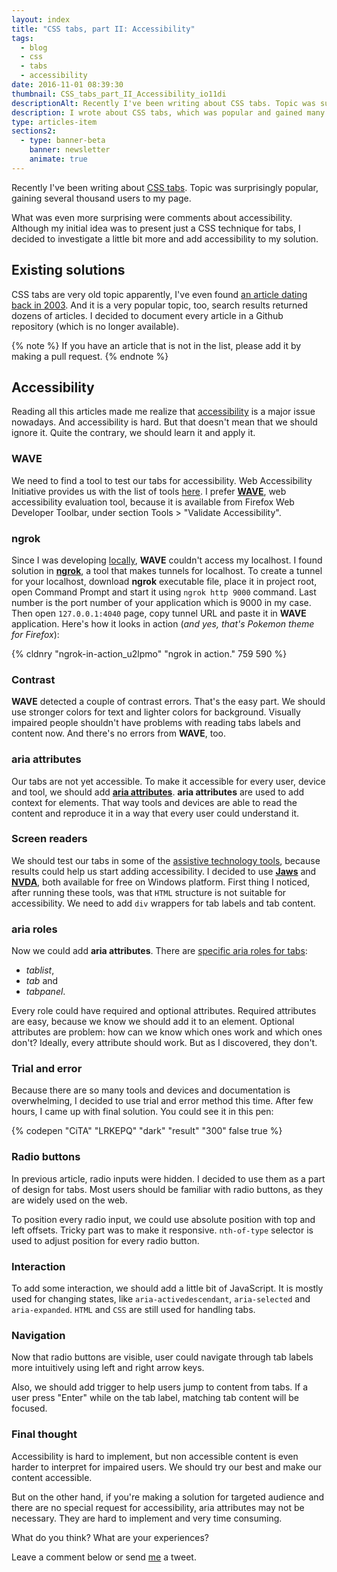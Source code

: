 ```yaml
---
layout: index
title: "CSS tabs, part II: Accessibility"
tags:
  - blog
  - css
  - tabs
  - accessibility
date: 2016-11-01 08:39:30
thumbnail: CSS_tabs_part_II_Accessibility_io11di
descriptionAlt: Recently I've been writing about CSS tabs. Topic was surprisingly popular, gaining several thousand users to my page. What was even more surprising were comments about accessibility. I decided to investigate a little bit more and add accessibility to my solution.
description: I wrote about CSS tabs, which was popular and gained many visitors. Surprised by accessibility comments, I investigated and added accessibility to my solution.
type: articles-item
sections2:
  - type: banner-beta
    banner: newsletter
    animate: true
---
```


Recently I've been writing about [CSS tabs](/articles/how-to-make-tabs-using-only-css/). Topic was surprisingly popular, gaining several thousand users to my page.

What was even more surprising were comments about accessibility. Although my initial idea was to present just a CSS technique for tabs, I decided to investigate a little bit more and add accessibility to my solution.

<!-- more -->

## Existing solutions

CSS tabs are very old topic apparently, I've even found [an article dating back in 2003](http://daniel.glazman.free.fr/weblog/archived/2003_01_05_glazblogarc.html#87183885). And it is a very popular topic, too, search results returned dozens of articles. I decided to document every article in a Github repository (which is no longer available).

{% note %}
If you have an article that is not in the list, please add it by making a pull request.
{% endnote %}

## Accessibility

Reading all this articles made me realize that [accessibility](https://en.wikipedia.org/wiki/Web_accessibility) is a major issue nowadays. And accessibility is hard. But that doesn't mean that we should ignore it. Quite the contrary, we should learn it and apply it.

### WAVE

We need to find a tool to test our tabs for accessibility. Web Accessibility Initiative provides us with the list of tools [here](https://www.w3.org/WAI/ER/tools/). I prefer **[WAVE](http://wave.webaim.org/)**, web accessibility evaluation tool, because it is available from Firefox Web Developer Toolbar, under section Tools > "Validate Accessibility".

### ngrok

Since I was developing [locally](/articles/perfect-local-server-with-atom/), **WAVE** couldn't access my localhost. I found solution in **[ngrok](https://ngrok.com/)**, a tool that makes tunnels for localhost. To create a tunnel for your localhost, download **ngrok** executable file, place it in project root, open Command Prompt and start it using `ngrok http 9000` command. Last number is the port number of your application which is 9000 in my case. Then open `127.0.0.1:4040` page, copy tunnel URL and paste it in **WAVE** application. Here's how it looks in action (_and yes, that's Pokemon theme for Firefox_):

{% cldnry "ngrok-in-action_u2lpmo" "ngrok in action." 759 590 %}

### Contrast

**WAVE** detected a couple of contrast errors. That's the easy part. We should use stronger colors for text and lighter colors for background. Visually impaired people shouldn't have problems with reading tabs labels and content now. And there's no errors from **WAVE**, too.

### aria attributes

Our tabs are not yet accessible. To make it accessible for every user, device and tool, we should add **[aria attributes](https://en.wikipedia.org/wiki/WAI-ARIA)**. **aria attributes** are used to add context for elements. That way tools and devices are able to read the content and reproduce it in a way that every user could understand it.

### Screen readers

We should test our tabs in some of the [assistive technology tools](https://developer.mozilla.org/en-US/docs/Web/Accessibility/ARIA/Web_applications_and_ARIA_FAQ#Assistive_Technologies), because results could help us start adding accessibility. I decided to use **[Jaws](http://www.freedomscientific.com/Products/Blindness/JAWS)** and **[NVDA](http://www.nvaccess.org/)**, both available for free on Windows platform. First thing I noticed, after running these tools, was that `HTML` structure is not suitable for accessibility. We need to add `div` wrappers for tab labels and tab content.

### aria roles

Now we could add **aria attributes**. There are [specific aria roles for tabs](https://whatsock.com/training/matrices/#tablist):

* _tablist_,
* _tab_ and
* _tabpanel_.

Every role could have required and optional attributes. Required attributes are easy, because we know we should add it to an element. Optional attributes are problem: how can we know which ones work and which ones don't? Ideally, every attribute should work. But as I discovered, they don't.

### Trial and error

Because there are so many tools and devices and documentation is overwhelming, I decided to use trial and error method this time. After few hours, I came up with final solution. You could see it in this pen:

{% codepen "CiTA" "LRKEPQ" "dark" "result" "300" false true %}

### Radio buttons

In previous article, radio inputs were hidden. I decided to use them as a part of design for tabs. Most users should be familiar with radio buttons, as they are widely used on the web.

To position every radio input, we could use absolute position with top and left offsets. Tricky part was to make it responsive. `nth-of-type` selector is used to adjust position for every radio button.

### Interaction

To add some interaction, we should add a little bit of JavaScript. It is mostly used for changing states, like `aria-activedescendant`, `aria-selected` and `aria-expanded`. `HTML` and `CSS` are still used for handling tabs.

### Navigation

Now that radio buttons are visible, user could navigate through tab labels more intuitively using left and right arrow keys.

Also, we should add trigger to help users jump to content from tabs. If a user press "Enter" while on the tab label, matching tab content will be focused.

### Final thought

Accessibility is hard to implement, but non accessible content is even harder to interpret for impaired users. We should try our best and make our content accessible.

But on the other hand, if you're making a solution for targeted audience and there are no special request for accessibility, aria attributes may not be necessary. They are hard to implement and very time consuming.

What do you think? What are your experiences?

Leave a comment below or send [me](https://twitter.com/malimirkeccita) a tweet.
